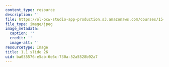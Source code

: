 ```yaml
---
content_type: resource
description: ''
file: https://ol-ocw-studio-app-production.s3.amazonaws.com/courses/15-s21-nuts-and-bolts-of-business-plans-january-iap-2014/ba035576e5ab6e6c730a52a5528b92a7_Slide26.JPG
file_type: image/jpeg
image_metadata:
  caption: ''
  credit: ''
  image-alt: ''
resourcetype: Image
title: 1.1 slide 26
uid: ba035576-e5ab-6e6c-730a-52a5528b92a7
---
```


